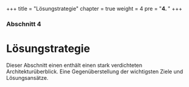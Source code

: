 +++
title = "Lösungstrategie"
chapter = true
weight = 4
pre = "<b>4. </b>"
+++

### Abschnitt 4

# Lösungstrategie

Dieser Abschnitt einen enthält einen stark verdichteten Architekturüberblick. Eine Gegenüberstellung der wichtigsten Ziele und Lösungsansätze.
